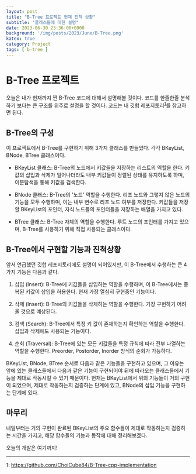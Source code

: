 ```yaml
---
layout: post
title: "B-Tree 프로젝트 현재 진척 상황"
subtitle: "클래스들에 대한 설명"
date: 2023-06-30 23:36:00+0900
background: '/img/posts/2023/June/B-Tree.png'
katex: true
category: Project
tags: [ b-tree ]
---
```


# B-Tree 프로젝트

오늘은 내가 현재까지 짠 B-Tree 코드에 대해서 설명해볼 것이다. 코드를 한줄한줄 분석하기 보다는 큰 구조를 위주로 설명을 할 것이다. 코드는 내 깃헙 레포지토리<sup>[1](#footnote_1)</sup>를 참고하면 된다.

## B-Tree의 구성

이 프로젝트에서 B-Tree를 구현하기 위해 3가지 클래스를 만들었다. 각각 BKeyList, BNode, BTree 클래스이다.

* BKeyList 클래스: B-Tree의 노드에서 키값들을 저장하는 리스트의 역할을 한다. 키값의 삽입과 삭제가 일어나더라도 내부 키값들이 정렬된 상태를 유지하도록 하며, 이분탐색을 통해 키값을 검색한다.

* BNode 클래스: B-Tree의 '노드' 역할을 수행한다. 리프 노드와 그렇지 않은 노드의 기능을 모두 수행하며, 이는 내부 변수로 리프 노드 여부를 저장한다. 키값들을 저장할 BKeyList의 포인터, 자식 노드들의 포인터들을 저장하는 배열을 가지고 있다.

* BTree 클래스: B-Tree 자체의 역할을 수행한다. 루트 노드의 포인터를 가지고 있으며, B-Tree를 사용하기 위해 직접 사용되는 클래스이다.

## B-Tree에서 구현할 기능과 진척상황

앞서 언급했던 깃헙 레포지토리에도 설명이 되어있지만, 이 B-Tree에서 수행하는 큰 4가지 기능은 다음과 같다.

1. 삽입 (Insert): B-Tree에 키값들을 삽입하는 역할을 수행하며, 이 B-Tree에서는 중복된 키값이 삽입을 허용한다. 현재 가장 열심히 구현중인 기능이다.

2. 삭제 (Insert): B-Tree의 키값들을 삭제하는 역할을 수행한다. 가장 구현하기 어려울 것으로 예상된다.

3. 검색 (Search): B-Tree에서 특정 키 값이 존재하는지 확인하는 역할을 수행한다. 삽입과 삭제에도 사용되는 기능이다.

4. 순회 (Traversal): B-Tree에 있는 모든 키값들을 특정 규칙에 따라 전부 나열하는 역할을 수행한다. Preorder, Postorder, Inorder 방식의 순회가 가능하다.

BKeyList, BNode, BTree 순서로 다음과 같은 기능들을 구현하고 있으며, 그 이유는 앞에 있는 클래스들에서 다음과 같은 기능이 구현되어야 뒤에 따라오는 클래스들에서 기능을 제대로 작동시킬 수 있기 때문이다. 현재는 BKeyList에서 위의 기능들이 거의 구현이 되었으며, 제대로 작동하는지 검증하는 단계에 있고, BNode의 삽입 기능을 구현하는 단계에 있다.

## 마무리

내일부터는 거의 구현이 완료된 BKeyList의 주요 함수들이 제대로 작동하는지 검증하는 시간을 가지고, 해당 함수들의 기능과 동작에 대해 정리해보겠다.

오늘의 개발은 여기까지!

- - -
<a name="footnote_1">1</a>: <https://github.com/ChoiCube84/B-Tree-cpp-implementation>  
